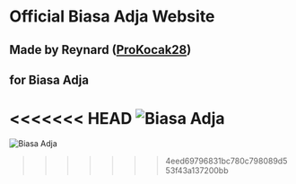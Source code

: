 # Official Biasa Adja Website
## Made by Reynard ([ProKocak28](https://github.com/ProKocak28))
## for Biasa Adja

<<<<<<< HEAD
![Biasa Adja](https://www.biasaadjatextures.cf/img/logo.png)
=======
![Biasa Adja](https://www.biasaadjatextures.cf/img/logo.png)
>>>>>>> 4eed69796831bc780c798089d553f43a137200bb
